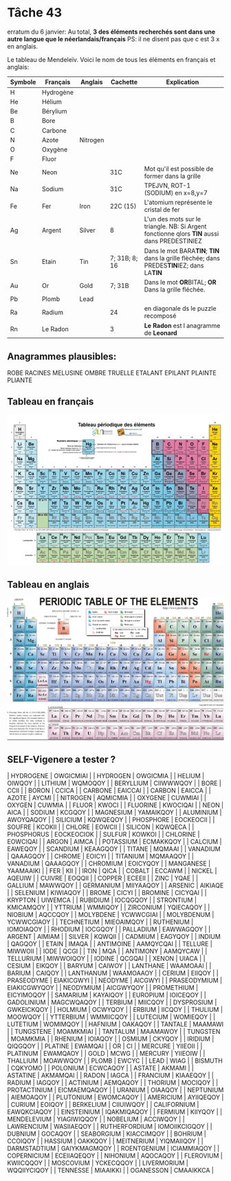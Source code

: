 # Tâche 43

erratum du 6 janvier: Au total, **3 des éléments recherchés sont dans une autre langue que le néerlandais/français**
PS: il ne disent pas que c est 3 x en anglais.

Le tableau de Mendeleïv. Voici le nom de tous les éléments en français et anglais:

| Symbole | Français  | Anglais | Cachette  | Explication |
| ------- | --------  | ------- |---------- | ----------- |
| H       | Hydrogène |         |           |             |                     
| He      | Hélium    |         |           |             | 
| Be      | Bérylium  |         |           |             | 
| B       | Bore      |         |           |             | 
| C       | Carbone   |         |           |             | 
| N       | Azote     |Nitrogen |           |             | 
| O       | Oxygène   |         |           |             | 
| F       | Fluor     |         |           |             | 
| Ne      | Neon      |         |31C        | Mot qu'il est possible de former dans la grille            | 
| Na      | Sodium    |         |31C        | TPEJVN, ROT-1 (SODIUM) en x=8,y=7                          | 
| Fe      | Fer       |Iron     |22C (15)   | L'atomium représente le cristal de fer                     | 
| Ag      | Argent    |Silver   |8          | L'un des mots sur le triangle. NB: Si Argent fonctionne qlors **TIN** aussi dans PREDESTINIEZ                              | 
| Sn      | Etain     |Tin      |7; 31B; 8; 16| Dans le mot BARA**TIN**; **TIN** dans la grille flèchée; dans PREDES**TIN**IEZ; dans LA**TIN**| 
| Au      | Or        |Gold     |7; 31B     | Dans le mot **OR**BITAL; **OR** Dans la grille fléchée.    | 
| Pb      | Plomb     |Lead     |           |             | 
| Ra      | Radium    |         |24         | en diagonale ds le puzzle recomposé            |
| Rn      | Le Radon  |         |3          | **Le Radon** est l anagramme de **Leonard**            |

## Anagrammes plausibles:
ROBE
RACINES
MELUSINE
OMBRE
TRUELLE
ETALANT
EPILANT
PLAINTE
PLIANTE


## Tableau en français
![TableauFr](43-Mendeleiv-Fr.jpg)

## Tableau en anglais
![TableauFr](43-Mendeleiv-En.jpg)

## SELF-Vigenere a tester ? 
|	HYDROGENE	|	OWGICMIAI	|
|	HYDROGEN	|	OWGICMIA	|
|	HELIUM	|	OIWQOY	|
|	LITHIUM	|	WQMOQOY	|
|	BERYLLIUM	|	CIIWWWQOY	|
|	BORE	|	CCII	|
|	BORON	|	CCICA	|
|	CARBONE	|	EAICCAI	|
|	CARBON	|	EAICCA	|
|	AZOTE	|	AYCMI	|
|	NITROGEN	|	AQMICMIA	|
|	OXYGENE	|	CUWMIAI	|
|	OXYGEN	|	CUWMIA	|
|	FLUOR	|	KWOCI	|
|	FLUORINE	|	KWOCIQAI	|
|	NEON	|	AICA	|
|	SODIUM	|	KCGQOY	|
|	MAGNESIUM	|	YAMAIKQOY	|
|	ALUMINIUM	|	AWOYQAQOY	|
|	SILICIUM	|	KQWQEQOY	|
|	PHOSPHORE	|	EOCKEOCII	|
|	SOUFRE	|	KCOKII	|
|	CHLORE	|	EOWCII	|
|	SILICON	|	KQWQECA	|
|	PHOSPHORUS	|	EOCKEOCIOK	|
|	SULFUR	|	KOWKOI	|
|	CHLORINE	|	EOWCIQAI	|
|	ARGON	|	AIMCA	|
|	POTASSIUM	|	ECMAKKQOY	|
|	CALCIUM	|	EAWEQOY	|
|	SCANDIUM	|	KEAAGQOY	|
|	TITANE	|	MQMAAI	|
|	VANADIUM	|	QAAAGQOY	|
|	CHROME	|	EOICYI	|
|	TITANIUM	|	MQMAAQOY	|
|	VANADIUM	|	QAAAGQOY	|
|	CHROMIUM	|	EOICYQOY	|
|	MANGANESE	|	YAAMAAIKI	|
|	FER	|	KII	|
|	IRON	|	QICA	|
|	COBALT	|	ECCAWM	|
|	NICKEL	|	AQEUIW	|
|	CUIVRE	|	EOQQII	|
|	COPPER	|	ECEEII	|
|	ZINC	|	YQAE	|
|	GALLIUM	|	MAWWQOY	|
|	GERMANIUM	|	MIIYAAQOY	|
|	ARSENIC	|	AIKIAQE	|
|	SELENIUM	|	KIWIAQOY	|
|	BROME	|	CICYI	|
|	BROMINE	|	CICYQAI	|
|	KRYPTON	|	UIWEMCA	|
|	RUBIDIUM	|	IOCQGQOY	|
|	STRONTIUM	|	KMICAMQOY	|
|	YTTRIUM	|	WMMIQOY	|
|	ZIRCONIUM	|	YQIECAQOY	|
|	NIOBIUM	|	AQCCQOY	|
|	MOLYBDENE	|	YCWWCGIAI	|
|	MOLYBDENUM	|	YCWWCGIAOY	|
|	TECHNETIUM	|	MIEOAIMQOY	|
|	RUTHENIUM	|	IOMOIAQOY	|
|	RHODIUM	|	IOCGQOY	|
|	PALLADIUM	|	EAWWAGQOY	|
|	ARGENT	|	AIMIAM	|
|	SILVER	|	KQWQII	|
|	CADMIUM	|	EAGYQOY	|
|	INDIUM	|	QAGQOY	|
|	ETAIN	|	IMAQA	|
|	ANTIMOINE	|	AAMQYCQAI	|
|	TELLURE	|	MIWWOII	|
|	IODE	|	QCGI	|
|	TIN	|	MQA	|
|	ANTIMONY	|	AAMQYCAW	|
|	TELLURIUM	|	MIWWOIQOY	|
|	IODINE	|	QCGQAI	|
|	XENON	|	UIACA	|
|	CESIUM	|	EIKQOY	|
|	BARYUM	|	CAIWOY	|
|	LANTHANE	|	WAAMOAAI	|
|	BARIUM	|	CAIQOY	|
|	LANTHANUM	|	WAAMOAAOY	|
|	CERIUM	|	EIIQOY	|
|	PRASEODYME	|	EIAKICGWYI	|
|	NEODYME	|	AICGWYI	|
|	PRASEODYMIUM	|	EIAKICGWYQOY	|
|	NEODYMIUM	|	AICGWYQOY	|
|	PROMETHIUM	|	EICYIMOQOY	|
|	SAMARIUM	|	KAYAIQOY	|
|	EUROPIUM	|	IOICEQOY	|
|	GADOLINIUM	|	MAGCWQAQOY	|
|	TERBIUM	|	MIICQOY	|
|	DYSPROSIUM	|	GWKEICKQOY	|
|	HOLMIUM	|	OCWYQOY	|
|	ERBIUM	|	IICQOY	|
|	THULIUM	|	MOOWQOY	|
|	YTTERBIUM	|	WMMIICQOY	|
|	LUTECIUM	|	WOMIEQOY	|
|	LUTETIUM	|	WOMIMQOY	|
|	HAFNIUM	|	OAKAQOY	|
|	TANTALE	|	MAAMAWI	|
|	TUNGSTENE	|	MOAMKMIAI	|
|	TANTALUM	|	MAAMAWOY	|
|	TUNGSTEN	|	MOAMKMIA	|
|	RHENIUM	|	IOIAQOY	|
|	OSMIUM	|	CKYQOY	|
|	IRIDIUM	|	QIQGQOY	|
|	PLATINE	|	EWAMQAI	|
|	OR	|	CI	|
|	MERCURE	|	YIIEOII	|
|	PLATINUM	|	EWAMQAOY	|
|	GOLD	|	MCWG	|
|	MERCURY	|	YIIEOIW	|
|	THALLIUM	|	MOAWWQOY	|
|	PLOMB	|	EWCYC	|
|	LEAD	|	WIAG	|
|	BISMUTH	|	CQKYOMO	|
|	POLONIUM	|	ECWCAQOY	|
|	ASTATE	|	AKMAMI	|
|	ASTATINE	|	AKMAMQAI	|
|	RADON	|	IAGCA	|
|	FRANCIUM	|	KIAAEQOY	|
|	RADIUM	|	IAGQOY	|
|	ACTINIUM	|	AEMQAQOY	|
|	THORIUM	|	MOCIQOY	|
|	PROTACTINIUM	|	EICMAEMQAQOY	|
|	URANIUM	|	OIAAQOY	|
|	NEPTUNIUM	|	AIEMOAQOY	|
|	PLUTONIUM	|	EWOMCAQOY	|
|	AMERICIUM	|	AYIIQEQOY	|
|	CURIUM	|	EOIQOY	|
|	BERKELIUM	|	CIIUIWQOY	|
|	CALIFORNIUM	|	EAWQKCIAQOY	|
|	EINSTEINIUM	|	IQAKMIQAQOY	|
|	FERMIUM	|	KIIYQOY	|
|	MENDELEVIUM	|	YIAGIWIQQOY	|
|	NOBELIUM	|	ACCIWQOY	|
|	LAWRENCIUM	|	WASIIAEQOY	|
|	RUTHERFORDIUM	|	IOMOIIKCIGQOY	|
|	DUBNIUM	|	GOCAQOY	|
|	SEABORGIUM	|	KIACCIMQOY	|
|	BOHRIUM	|	CCOIQOY	|
|	HASSIUM	|	OAKKQOY	|
|	MEITNERIUM	|	YIQMAIIQOY	|
|	DARMSTADTIUM	|	GAIYKMAGMQOY	|
|	ROENTGENIUM	|	ICIAMMIAQOY	|
|	COPERNICIUM	|	ECEIIAQEQOY	|
|	NIHONIUM	|	AQOCAQOY	|
|	FLEROVIUM	|	KWIICQQOY	|
|	MOSCOVIUM	|	YCKECQQOY	|
|	LIVERMORIUM	|	WQQIIYCIQOY	|
|	TENNESSE	|	MIAAIKKI	|
|	OGANESSON	|	CMAAIKKCA	|

